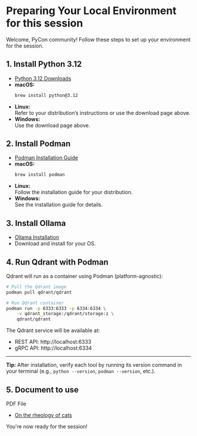 # Preparing Your Local Environment for this session
Welcome, PyCon community! Follow these steps to set up your environment for the session.

## 1. Install Python 3.12

- [Python 3.12 Downloads](https://www.python.org/downloads/)
- **macOS:**  
    ```sh
    brew install python@3.12
    ```
- **Linux:**  
    Refer to your distribution’s instructions or use the download page above.
- **Windows:**  
    Use the download page above.

## 2. Install Podman

- [Podman Installation Guide](https://podman.io/getting-started/installation)
- **macOS:**  
    ```sh
    brew install podman
    ```
- **Linux:**  
    Follow the installation guide for your distribution.
- **Windows:**  
    See the installation guide for details.

## 3. Install Ollama

- [Ollama Installation](https://ollama.com/download)
- Download and install for your OS.

## 4. Run Qdrant with Podman

Qdrant will run as a container using Podman (platform-agnostic):

```sh
# Pull the Qdrant image
podman pull qdrant/qdrant

# Run Qdrant container
podman run -p 6333:6333 -p 6334:6334 \
    -v qdrant_storage:/qdrant/storage:z \
    qdrant/qdrant
```

The Qdrant service will be available at:
- REST API: http://localhost:6333
- gRPC API: http://localhost:6334

---

**Tip:** After installation, verify each tool by running its version command in your terminal (e.g., `python --version`, `podman --version`, etc.).

## 5. Document to use
PDF File
- [On the rheology of cats](https://drgoulu.com/wp-content/uploads/2017/09/Rheology-of-cats.pdf)

You're now ready for the session!